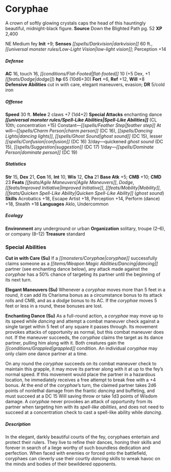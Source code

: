 ﻿---
cssclass: [monsters]
title1: Coryphae
desc_short: A crown of softly glowing crystals caps the head of this hauntingly beautiful,
  midnight-black figure.
title2: Coryphae
CR: 6
sources:
- name: Down the Blighted Path
  page: 52
  link: http://paizo.com/products/btpy9j6u?Pathfinder-Module-Down-the-Blighted-Path
XP: 2400
alignment: NE
size: Medium
type: fey
initiative:
  bonus: 9
senses:
  darkvision: 60
  low-light vision: true
AC:
  AC: 16
  touch: 16
  flat_footed: 10
  components:
    dex: 5
    dodge: 1
HP:
  HP: 65
  long: 10d6+30
saves:
  fort: 6
  ref: 12
  will: 8
defensive_abilities:
- cut in with care
- elegant maneuvers
- evasion
DR:
- amount: 5
  weakness: cold iron
speeds:
  base: 30
attacks:
  melee:
  - - text: 2 claws +7 (1d4+2)
      entries:
      - - damage: 1d4+2
      count: 2
      attack: claws
      bonus:
      - 7
  special:
  - enchanting dance
spell_like_abilities:
  entries:
  - superscripts:
    - APG
    name: feather step
    source: default
    freq: Constant
  - name: charm person
    source: default
    freq: At will
    DC: 16
  - name: dancing lights
    source: default
    freq: At will
  - name: ghost sound
    source: default
    freq: At will
    DC: 15
  - name: lesser confusion
    source: default
    freq: At will
    DC: 16
  - name: quickened ghost sound
    source: default
    freq: 3/day
    DC: 15
  - name: suggestion
    source: default
    freq: 3/day
    DC: 17
  - name: dominate person
    source: default
    freq: 1/day
    DC: 19
  sources:
  - name: default
    CL: 10
    concentration: 15
ability_scores:
  STR: 15
  DEX: 21
  CON: 16
  INT: 10
  WIS: 12
  CHA: 21
BAB: 5
CMB: 10
CMD: 23
feats:
- name: Agile Maneuvers
- name: Dodge
- name: Improved Initiative
- name: Mobility
- name: Quicken Spell-Like Ability (ghost sound)
skills:
  Acrobatics: 18
  Escape Artist: 18
  Perception: 14
  Perform (dance): 18
  Stealth: 18
languages:
- Aklo
- Undercommon
ecology:
  environment: any underground or urban
  organization: solitary, troupe (2-6), or company (8-12)
  treasure_type: standard
special_abilities:
  Cut in with Care (Su): If a coryphae successfully claims someone as a dancing partner
    (see enchanting dance below), any attack made against the coryphae has a 50% chance
    of targeting its partner until the beginning of its next turn.
  Elegant Maneuvers (Su): Whenever a coryphae moves more than 5 feet in a round, it
    can add its Charisma bonus as a circumstance bonus to its attack rolls and CMB,
    and as a dodge bonus to its AC. If the coryphae moves 5 feet or less in a round,
    these bonuses are lost.
  Enchanting Dance (Su): |-
    As a full-round action, a coryphae may move up to its speed while dancing and attempt a combat maneuver check against a single target within 5 feet of any square it passes through. Its movement provokes attacks of opportunity as normal, but this combat maneuver does not. If the maneuver succeeds, the coryphae claims the target as its dance partner, pulling him along with it. Both creatures gain the grappled condition. An individual coryphae may only claim one dance partner at a time.

     On any round the coryphae succeeds on its combat maneuver check to maintain this grapple, it may move its partner along with it at up to the fey's normal speed. If this movement would place the partner in a hazardous location, he immediately receives a free attempt to break free with a +4 bonus. At the end of the coryphae's turn, the claimed partner takes 2d6 points of nonlethal damage from the frantic dancing and buffeting, and must succeed at a DC 15 Will saving throw or take 1d3 points of Wisdom damage. A coryphae never provokes an attack of opportunity from its partner when targeting him with its spell-like abilities, and does not need to succeed at a concentration check to cast a spell-like ability while dancing.
desc_long: In the elegant, darkly beautiful courts of the fey, coryphaes entertain
  and protect their rulers. They live to refine their dances, honing their skills
  and forever in search of a liege worthy of such boundless dedication and perfection.
  When faced with enemies or forced onto the battlefield, coryphaes can cleverly use
  their courtly dancing skills to wreak havoc on the minds and bodies of their bewildered
  opponents.

---

# Coryphae
A crown of softly glowing crystals caps the head of this hauntingly beautiful, midnight-black figure.
**Source** Down the Blighted Path pg. 52
**XP** 2,400

NE Medium fey
**Init** +9; **Senses** _[[spells/Darkvision|darkvision]]_ 60 ft., _[[universal monster rules/Low-Light Vision|low-light vision]]_; Perception +14

##### Defense

**AC** 16, touch 16, _[[conditions/Flat-Footed|flat-footed]]_ 10 (+5 Dex, +1 _[[feats/Dodge|dodge]]_)
**hp** 65 (10d6+30)
**Fort** +6, **Ref** +12, **Will** +8
**Defensive Abilities** cut in with care, elegant maneuvers, evasion; **DR** 5/cold iron

##### Offense
**Speed** 30 ft.
**Melee** 2 claws +7 (1d4+2)
**Special Attacks** enchanting dance
**_[[universal monster rules/Spell-Like Abilities|Spell-Like Abilities]]_** (CL 10th; concentration +15)
Constant—_[[spells/Feather Step|feather step]]_
At will—_[[spells/Charm Person|charm person]]_ (DC 16), _[[spells/Dancing Lights|dancing lights]]_, _[[spells/Ghost Sound|ghost sound]]_ (DC 15), lesser _[[spells/Confusion|confusion]]_ (DC 16)
3/day—quickened _ghost sound_ (DC 15), _[[spells/Suggestion|suggestion]]_ (DC 17)
1/day—_[[spells/Dominate Person|dominate person]]_ (DC 19)

##### Statistics
**Str** 15, **Dex** 21, **Con** 16, **Int** 10, **Wis** 12, **Cha** 21
**Base Atk** +5; **CMB** +10; **CMD** 23
**Feats** _[[feats/Agile Maneuvers|Agile Maneuvers]]_, _Dodge_, _[[feats/Improved Initiative|Improved Initiative]]_, _[[feats/Mobility|Mobility]]_, _[[feats/Quicken Spell-Like Ability|Quicken Spell-Like Ability]]_ (_ghost sound_)
**Skills** Acrobatics +18, Escape Artist +18, Perception +14, Perform (dance) +18, Stealth +18
**Languages** Aklo, Undercommon

##### Ecology

**Environment** any underground or urban
**Organization** solitary, troupe (2–6), or company (8–12)
**Treasure** standard

### Special Abilities

**Cut in with Care (Su)** If a _[[monsters/Coryphae|coryphae]]_ successfully claims someone as a _[[items/Weapon Magic Abilities/Dancing|dancing]]_ partner (see enchanting dance below), any attack made against the _coryphae_ has a 50% chance of targeting its partner until the beginning of its next turn.

**Elegant Maneuvers (Su)** Whenever a _coryphae_ moves more than 5 feet in a round, it can add its Charisma bonus as a circumstance bonus to its attack rolls and CMB, and as a _dodge_ bonus to its AC. If the _coryphae_ moves 5 feet or less in a round, these bonuses are lost.

**Enchanting Dance (Su)** As a full-round action, a _coryphae_ may move up to its speed while _dancing_ and attempt a combat maneuver check against a single target within 5 feet of any square it passes through. Its movement provokes attacks of opportunity as normal, but this combat maneuver does not. If the maneuver succeeds, the _coryphae_ claims the target as its dance partner, pulling him along with it. Both creatures gain the _[[conditions/Grappled|grappled]]_ condition. An individual _coryphae_ may only claim one dance partner at a time.

On any round the _coryphae_ succeeds on its combat maneuver check to maintain this grapple, it may move its partner along with it at up to the fey’s normal speed. If this movement would place the partner in a hazardous location, he immediately receives a free attempt to break free with a +4 bonus. At the end of the _coryphae_’s turn, the claimed partner takes 2d6 points of nonlethal damage from the frantic _dancing_ and buffeting, and must succeed at a DC 15 Will saving throw or take 1d3 points of Wisdom damage. A _coryphae_ never provokes an attack of opportunity from its partner when targeting him with its _spell-like abilities_, and does not need to succeed at a concentration check to cast a spell-like ability while _dancing_.

##### Description

In the elegant, darkly beautiful courts of the fey, coryphaes entertain and protect their rulers. They live to refine their dances, honing their skills and forever in search of a liege worthy of such boundless dedication and perfection. When faced with enemies or forced onto the battlefield, coryphaes can cleverly use their courtly _dancing_ skills to wreak havoc on the minds and bodies of their bewildered opponents.